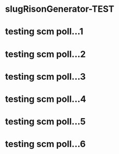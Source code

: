 # slugRisonGenerator-TEST
# testing scm poll...1
# testing scm poll...2
# testing scm poll...3
# testing scm poll...4
# testing scm poll...5
# testing scm poll...6

